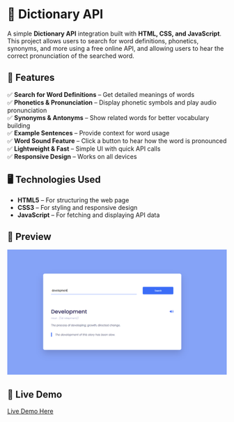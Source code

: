 # 📖 Dictionary API  

A simple **Dictionary API** integration built with **HTML, CSS, and JavaScript**. This project allows users to search for word definitions, phonetics, synonyms, and more using a free online API, and allowing users to hear the correct pronunciation of the searched word.  

## 🎨 Features  

✅ **Search for Word Definitions** – Get detailed meanings of words  
✅ **Phonetics & Pronunciation** – Display phonetic symbols and play audio pronunciation  
✅ **Synonyms & Antonyms** – Show related words for better vocabulary building  
✅ **Example Sentences** – Provide context for word usage  
✅ **Word Sound Feature** – Click a button to hear how the word is pronounced  
✅ **Lightweight & Fast** – Simple UI with quick API calls  
✅ **Responsive Design** – Works on all devices  

## 🖥️ Technologies Used  

- **HTML5** – For structuring the web page  
- **CSS3** – For styling and responsive design  
- **JavaScript** – For fetching and displaying API data  

## 📸 Preview  

![Dictionary App Screenshot](/preview.png)  

## 🚀 Live Demo  

[Live Demo Here](https://github.com/ahmedragab15/Dictionary-API)  